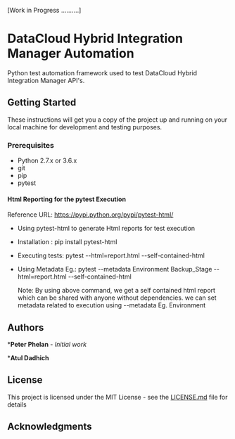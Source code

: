 [Work in Progress ..........]
# DataCloud Hybrid Integration Manager Automation
Python test automation framework used to test DataCloud Hybrid Integration Manager API's.

## Getting Started
These instructions will get you a copy of the project up and running on your local machine for development and testing purposes.

### Prerequisites
- Python 2.7.x or 3.6.x
- git
- pip
- pytest



#### Html Reporting for the pytest Execution

Reference URL:  https://pypi.python.org/pypi/pytest-html/

- Using pytest-html to generate Html reports for test execution
- Installation : pip install pytest-html
- Executing tests: pytest --html=report.html --self-contained-html
- Using Metadata Eg.: pytest --metadata Environment Backup_Stage  --html=report.html  --self-contained-html

  Note: By using above command, we get a self contained html report which can be shared with anyone without dependencies.
        we can set metadata related to execution using --metadata Eg. Environment


## Authors
***Peter Phelan** - *Initial work*

***Atul Dadhich**


## License
This project is licensed under the MIT License - see the [LICENSE.md](LICENSE.md) file for details

## Acknowledgments

